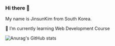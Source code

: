 ### Hi there 👋

My name is JinsunKim from South Korea.

🌱 I’m currently learning Web Development Course


![Anurag's GitHub stats](https://github-readme-stats.vercel.app/api?username=jinsunkimdev&show_icons=true&theme=tokyonight)
